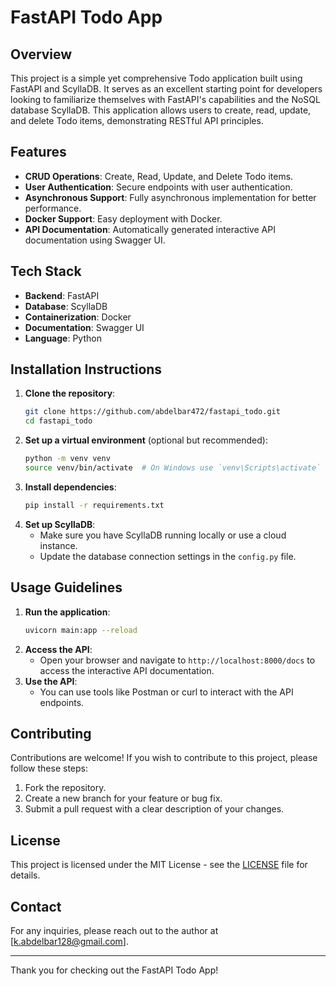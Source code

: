 # FastAPI Todo App

## Overview
This project is a simple yet comprehensive Todo application built using FastAPI and ScyllaDB. It serves as an excellent starting point for developers looking to familiarize themselves with FastAPI's capabilities and the NoSQL database ScyllaDB. This application allows users to create, read, update, and delete Todo items, demonstrating RESTful API principles.

## Features
- **CRUD Operations**: Create, Read, Update, and Delete Todo items.
- **User Authentication**: Secure endpoints with user authentication.
- **Asynchronous Support**: Fully asynchronous implementation for better performance.
- **Docker Support**: Easy deployment with Docker.
- **API Documentation**: Automatically generated interactive API documentation using Swagger UI.

## Tech Stack
- **Backend**: FastAPI
- **Database**: ScyllaDB
- **Containerization**: Docker
- **Documentation**: Swagger UI
- **Language**: Python

## Installation Instructions
1. **Clone the repository**:
   ```bash
   git clone https://github.com/abdelbar472/fastapi_todo.git
   cd fastapi_todo
   ```
2. **Set up a virtual environment** (optional but recommended):
   ```bash
   python -m venv venv
   source venv/bin/activate  # On Windows use `venv\Scripts\activate`
   ```
3. **Install dependencies**:
   ```bash
   pip install -r requirements.txt
   ```
4. **Set up ScyllaDB**:
   - Make sure you have ScyllaDB running locally or use a cloud instance.
   - Update the database connection settings in the `config.py` file.

## Usage Guidelines
1. **Run the application**:
   ```bash
   uvicorn main:app --reload
   ```
2. **Access the API**:
   - Open your browser and navigate to `http://localhost:8000/docs` to access the interactive API documentation.
3. **Use the API**:
   - You can use tools like Postman or curl to interact with the API endpoints.

## Contributing
Contributions are welcome! If you wish to contribute to this project, please follow these steps:
1. Fork the repository.
2. Create a new branch for your feature or bug fix.
3. Submit a pull request with a clear description of your changes.

## License
This project is licensed under the MIT License - see the [LICENSE](LICENSE) file for details.

## Contact
For any inquiries, please reach out to the author at [k.abdelbar128@gmail.com].

---

Thank you for checking out the FastAPI Todo App!
